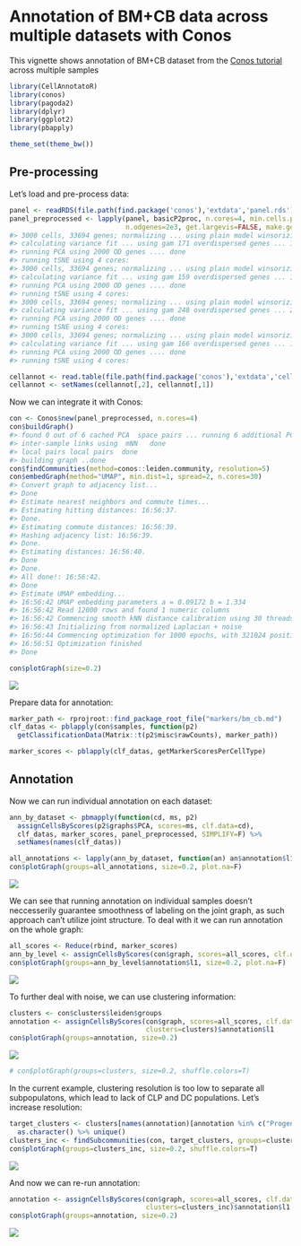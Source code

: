 Annotation of BM+CB data across multiple datasets with Conos
================

This vignette shows annotation of BM+CB dataset from the [Conos
tutorial](https://github.com/hms-dbmi/conos/blob/master/vignettes/walkthrough.md)
across multiple samples

``` r
library(CellAnnotatoR)
library(conos)
library(pagoda2)
library(dplyr)
library(ggplot2)
library(pbapply)

theme_set(theme_bw())
```

## Pre-processing

Let’s load and pre-process data:

``` r
panel <- readRDS(file.path(find.package('conos'),'extdata','panel.rds'))
panel_preprocessed <- lapply(panel, basicP2proc, n.cores=4, min.cells.per.gene=0, 
                             n.odgenes=2e3, get.largevis=FALSE, make.geneknn=FALSE)
#> 3000 cells, 33694 genes; normalizing ... using plain model winsorizing ... log scale ... done.
#> calculating variance fit ... using gam 171 overdispersed genes ... 171 persisting ... done.
#> running PCA using 2000 OD genes .... done
#> running tSNE using 4 cores:
#> 3000 cells, 33694 genes; normalizing ... using plain model winsorizing ... log scale ... done.
#> calculating variance fit ... using gam 159 overdispersed genes ... 159 persisting ... done.
#> running PCA using 2000 OD genes .... done
#> running tSNE using 4 cores:
#> 3000 cells, 33694 genes; normalizing ... using plain model winsorizing ... log scale ... done.
#> calculating variance fit ... using gam 248 overdispersed genes ... 248 persisting ... done.
#> running PCA using 2000 OD genes .... done
#> running tSNE using 4 cores:
#> 3000 cells, 33694 genes; normalizing ... using plain model winsorizing ... log scale ... done.
#> calculating variance fit ... using gam 166 overdispersed genes ... 166 persisting ... done.
#> running PCA using 2000 OD genes .... done
#> running tSNE using 4 cores:
```

``` r
cellannot <- read.table(file.path(find.package('conos'),'extdata','cellannot.txt'),header=F,sep='\t')
cellannot <- setNames(cellannot[,2], cellannot[,1])
```

Now we can integrate it with Conos:

``` r
con <- Conos$new(panel_preprocessed, n.cores=4)
con$buildGraph()
#> found 0 out of 6 cached PCA  space pairs ... running 6 additional PCA  space pairs  done
#> inter-sample links using  mNN   done
#> local pairs local pairs  done
#> building graph ..done
con$findCommunities(method=conos::leiden.community, resolution=5)
con$embedGraph(method="UMAP", min.dist=1, spread=2, n.cores=30)
#> Convert graph to adjacency list...
#> Done
#> Estimate nearest neighbors and commute times...
#> Estimating hitting distances: 16:56:37.
#> Done.
#> Estimating commute distances: 16:56:39.
#> Hashing adjacency list: 16:56:39.
#> Done.
#> Estimating distances: 16:56:40.
#> Done
#> Done.
#> All done!: 16:56:42.
#> Done
#> Estimate UMAP embedding...
#> 16:56:42 UMAP embedding parameters a = 0.09172 b = 1.334
#> 16:56:42 Read 12000 rows and found 1 numeric columns
#> 16:56:42 Commencing smooth kNN distance calibration using 30 threads
#> 16:56:43 Initializing from normalized Laplacian + noise
#> 16:56:44 Commencing optimization for 1000 epochs, with 321024 positive edges using 30 threads
#> 16:56:51 Optimization finished
#> Done

con$plotGraph(size=0.2)
```

![](/tmp/RtmpCu4wDQ/preview-b8472d73ad0d.dir/conos_bm_cb_files/figure-gfm/unnamed-chunk-4-1.png)<!-- -->

Prepare data for annotation:

``` r
marker_path <- rprojroot::find_package_root_file("markers/bm_cb.md")
clf_datas <- pblapply(con$samples, function(p2) 
  getClassificationData(Matrix::t(p2$misc$rawCounts), marker_path))

marker_scores <- pblapply(clf_datas, getMarkerScoresPerCellType)
```

## Annotation

Now we can run individual annotation on each dataset:

``` r
ann_by_dataset <- pbmapply(function(cd, ms, p2) 
  assignCellsByScores(p2$graphs$PCA, scores=ms, clf.data=cd),
  clf_datas, marker_scores, panel_preprocessed, SIMPLIFY=F) %>% 
  setNames(names(clf_datas))

all_annotations <- lapply(ann_by_dataset, function(an) an$annotation$l1) %>% Reduce(c, .)
con$plotGraph(groups=all_annotations, size=0.2, plot.na=F)
```

![](/tmp/RtmpCu4wDQ/preview-b8472d73ad0d.dir/conos_bm_cb_files/figure-gfm/unnamed-chunk-6-1.png)<!-- -->

We can see that running annotation on individual samples doesn’t
neccesserily guarantee smoothness of labeling on the joint graph, as
such approach can’t utilize joint structure. To deal with it we can run
annotation on the whole graph:

``` r
all_scores <- Reduce(rbind, marker_scores)
ann_by_level <- assignCellsByScores(con$graph, scores=all_scores, clf.data=clf_datas[[1]], score.fixing.threshold=0.99)
con$plotGraph(groups=ann_by_level$annotation$l1, size=0.2, plot.na=F)
```

![](/tmp/RtmpCu4wDQ/preview-b8472d73ad0d.dir/conos_bm_cb_files/figure-gfm/unnamed-chunk-7-1.png)<!-- -->

To further deal with noise, we can use clustering information:

``` r
clusters <- con$clusters$leiden$groups
annotation <- assignCellsByScores(con$graph, scores=all_scores, clf.data=clf_datas[[1]], 
                                  clusters=clusters)$annotation$l1
con$plotGraph(groups=annotation, size=0.2)
```

![](/tmp/RtmpCu4wDQ/preview-b8472d73ad0d.dir/conos_bm_cb_files/figure-gfm/unnamed-chunk-8-1.png)<!-- -->

``` r
# con$plotGraph(groups=clusters, size=0.2, shuffle.colors=T)
```

In the current example, clustering resolution is too low to separate all
subpopulatons, which lead to lack of CLP and DC populations. Let’s
increase
resolution:

``` r
target_clusters <- clusters[names(annotation)[annotation %in% c("Progenitors", "Plasma")]] %>% 
  as.character() %>% unique()
clusters_inc <- findSubcommunities(con, target_clusters, groups=clusters)
con$plotGraph(groups=clusters_inc, size=0.2, shuffle.colors=T)
```

![](/tmp/RtmpCu4wDQ/preview-b8472d73ad0d.dir/conos_bm_cb_files/figure-gfm/unnamed-chunk-9-1.png)<!-- -->

And now we can re-run
annotation:

``` r
annotation <- assignCellsByScores(con$graph, scores=all_scores, clf.data=clf_datas[[1]], 
                                  clusters=clusters_inc)$annotation$l1
con$plotGraph(groups=annotation, size=0.2)
```

![](/tmp/RtmpCu4wDQ/preview-b8472d73ad0d.dir/conos_bm_cb_files/figure-gfm/unnamed-chunk-10-1.png)<!-- -->

